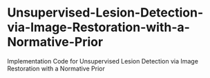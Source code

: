 # Unsupervised-Lesion-Detection-via-Image-Restoration-with-a-Normative-Prior
Implementation Code for Unsupervised Lesion Detection via Image Restoration with a Normative Prior
